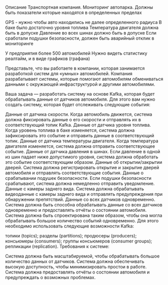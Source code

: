 Описание
Транспортная компания. Мониторинг автопарка. Должны быть показатели которые находятся в определенных пределах

GPS - нужно чтобы авто находились не далее определенного радиуса
В баке было достаточно уровня топлива
Температура двигателя должна быть в допуске
Давление во всех шинах должно быть в допуске
Если сработали подушки безопасности, должен быть аварийный отклик в мониторинге

У предприятия более 500 автомобилей
Нужно видеть статистику реалтайм, и в виде графиков (графана)

Представьте, что вы работаете в компании, которая занимается разработкой систем для «умных» автомобилей. Компания разрабатывает системы, которые помогают автомобилям обмениваться данными с окружающей инфраструктурой и другими автомобилями.

Ваша задача — разработать систему на основе Kafka, которая будет обрабатывать данные от датчиков автомобиля. Для этого вам нужно создать систему, которая будет отслеживать следующие события:

Данные от датчика скорости. Когда автомобиль движется, система должна фиксировать данные о его скорости и отправлять их в соответствующий топик Kafka.
Данные от датчика уровня топлива. Когда уровень топлива в баке изменяется, система должна зафиксировать это событие и отправить данные в соответствующий топик.
Данные от датчика температуры двигателя. Когда температура двигателя изменяется, система должна отправить соответствующее событие.
Данные от датчика давления в шинах. Если давление в одной из шин падает ниже допустимого уровня, система должна обработать это событие соответствующим образом.
Данные об открытии/закрытии дверей. Система должна регистрировать открытие и закрытие дверей автомобиля и отправлять соответствующие события.
Данные о срабатывании подушек безопасности. Если подушки безопасности срабатывают, система должна немедленно отправить уведомление.
Данные с камеры заднего вида. Система должна обрабатывать видеоданные с камеры заднего вида и отправлять предупреждения при обнаружении препятствий.
Данные со всех датчиков одновременно. Система должна быть способна обрабатывать данные со всех датчиков одновременно и предоставлять отчёты о состоянии автомобиля.
Система должна быть спроектирована таким образом, чтобы она могла обрабатывать большое количество событий одновременно. Для этого необходимо использовать следующие возможности Kafka:

топики (topics);
разделы (partitions);
продюсеры (producers);
консьюмеры (consumers);
группы консьюмеров (consumer groups);
репликации (replication).
Требования к системе:

Система должна быть масштабируемой, чтобы обрабатывать большое количество данных от датчиков.
Система должна обеспечивать высокую доступность, чтобы минимизировать простои в работе.
Система должна предоставлять отчёты о состоянии автомобиля и предупреждать о возможных проблемах.